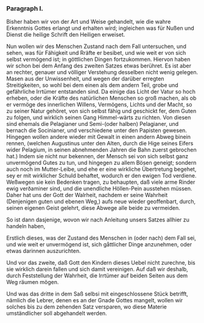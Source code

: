 
<!-- Seite 144 -->
### Paragraph I. ###

Bisher haben wir von der Art und Weise gehandelt, 
wie die wahre Erkenntnis Gottes erlangt 
und erhalten wird; ingleichen was für Nußen 
und Dienst die heilige Schrift den Heiligen erweiset.

Nun wollen wir des Menschen Zustand nach dem
Fall untersuchen, und sehen, was für Fähigkeit und
Rräfte er besibet, und wie weit er von sich selbst
vermögend ist; in göttlichen Dingen fortzukommen.
Hiervon haben wir schon bei dem Anfang des
zweiten Satzes etwas berühret. Es ist aber an rechter,
genauer und völliger Verstehung desselben nicht
wenig gelegen. Masen aus der Unwissenheit, und
wegen der darüber erregten Streitigkeiten, so wohl
bei dem einen als dem andern Teil, grobe und gefährliche
Irrtümer entstanden sind. Da einige das
Licht der Vatur so hoch erheben, oder die Kräfte
des natürlichen Menschen so groß machen, als ob er
vermöge des innerlichen Willens, Vermögens, Lichts
und der Macht, so zu seiner Natur gehöret, von sich
selbst fähig und geschickt fer, dem Guten zu folgen,
und wirklich seinen Gang Himmel-wärts zu richten.<!-- content-0115.xml --><!-- Seite 146 -->
Von diesen sind ehemals die Pelagianer und Semi-(oder
halben) Pelagianer, und bernach die Socinianer, und
verschiedene unter den Papisten gewesen. Hingegen
wollen andere wieder mit Gewalt in einen andern Abweg
binein rennen, (welchen Augustinus unter den
Alten, durch die Hige seines Eifers wider Pelagium,
in seinen abnehmenden Jahren die Bahn zuerst gebrochen
hat.) Indem sie nicht nur bekennen, der Mensch
sei von sich selbst ganz unvermögend Gutes zu tun,
und hingegen zu allem Bösen geneigt; sondern auch noch
im Mutter-Leibe, und ehe er eine wirkliche Übertretung
begehet, sey er mit wirklicher Schuld behaftet,
wodurch er den ewigen Tod verdiene. Weßwegen sie
kein Bedenken tragen, zu behaupten, daß viele arme
Rinder ewig verðaminer sind, und die unendliche
Höllen-Pein ausstehen müssen. Daher hat uns
der Gott der Walrheit, nachdem er seine Wahrheit
(Denjenigen guten und ebenen Weg,) aufs neue wieder
geoffenbart, durch, seinen eigenen Geist gelehrt, diese
Abwege alle beide zu vermeiden.

So ist dann dasjenige, wovon wir nach Anleitung
unsers Satzes allhier zu handeln haben,

Erstlich dieses, was der Zustand des Menschen
in (oder nach) dem Fall sei, und wie weit er unvermögend
ist, sich gåttlicher Dinge anzunehmen,
oder etwas darinnen auszurichten.

Und vor das zweite, daß Gott den Kindern dieses
Uebel nicht zurechne, bis sie wirklich darein fallen
und sich damit vereinigen. Auf daß wir deshalb,
durch Feststellung der Wahrheit, die Irrtümer auf
beiden Seiten aus dem Weg räumen mögen.

Und was das dritte in dem Saß selbsi mit eingeschlossene
Stück betrifft, nämlich die Lebrer, denen es
an der Gnade Gottes mangelt, wollen wir solches
bis zu dem zehenden Satz versparen, wo diese Materie
umständlicher soll abgehandelt werden.
